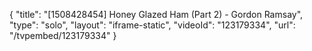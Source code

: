 {
    "title": "[1508428454] Honey Glazed Ham (Part 2) - Gordon Ramsay",
    "type": "solo",
    "layout": "iframe-static",
    "videoId": "123179334",
    "url": "\/tvpembed\/123179334"
}